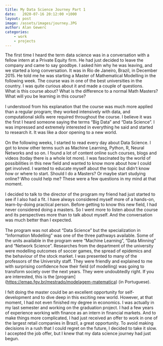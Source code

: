 ```yaml
---
title: My Data Science Journey Part 1
date:   2020-07-16 20:12:00 +1000
layout: post
image: /assets/images/journey.JPG
author: Alan Gewerc
categories:
    - work
    - projects
---
```


The first time I heard the term data science was in a conversation with a fellow intern at a Private Equity firm. 
He had just decided to leave the company and came to say goodbye. I asked him why he was leaving, and we started a long conversation. 
It was in Rio de Janeiro, Brazil, in December 2015. He told me he was starting a Master of Mathematical Modelling in the following week. 
The course was in one of the best universities in the country. I was quite curious about it and made a couple of questions.  
What is this course about? What is the difference to a normal Math Masters? What will you be learning in this course? <br><br>
I understood from his explanation that the course was much more applied than a regular program; they worked intensively with data, 
and computational skills were required throughout the course. I believe it was the first I heard someone saying the terms “Big Data” and “Data Science”. 
I was impressed and extremely interested in everything he said and started to research it.  It was like a door opening to a new world. <br><br>
On the following weeks, I started to read every day about Data Science. I got to know other terms such as Machine Learning, Python, R, Neural Networks and so on. 
I found a lot of content online such courses, blogs and videos (today there is a whole lot more). 
I was fascinated by the world of possibilities in this new field and wanted to know more about how I could get involved. 
I wanted to educate myself about the topic but didn’t know how or where to start. Should I do a Masters?  Or maybe start studying online? Who could help me? 
These were a few questions in my mind at that moment. <br><br>
I decided to talk to the director of the program my friend had just started to see if I also had a fit. 
I have always considered myself more of a hands-on, learn-by-doing practical person. 
Before getting to know this new field, I had never considered doing a masters. 
So I went more to listen about the course and its perspectives more than to talk about myself. And the conversation was much better than I expected.<br><br>
The program was not about “Data Science” but the specialization in “Information Modelling” was one of the three pathways available. 
Some of the units available in the program were “Machine Learning”, “Data Minning” and “Network Science”. 
Researches from the department of the university were modelling outcomes of soccer games, the spread of epidemics and the behaviour of the stock market. 
I was presented to many of the professors of the University staff. 
They were friendly and explained to me with surprising confidence how their field (of modelling) was going to transform society over the next years. 
They were undoubtedly right.  If you are interested, this is the [program] (https://emap.fgv.br/mestrado/modelagem-matematica) (in Portuguese). <br><br>
I felt doing the master could be an excellent opportunity for self-development and to dive deep in this exciting new world. 
However, at that moment, I had not even finished my degree in economics. 
I was actually in my last semester and working on the graduation project. 
I had a few years of experience working with finance as an intern in financial markets. 
And to make things more complicated, I had just received an offer to work in one of the largest retail companies in Brazil, a great opportunity. 
To avoid making decisions in a rush that I could regret on the future, I decided to take it slow. 
I accepted the job offer, but I knew that my data science journey had just begun. 
